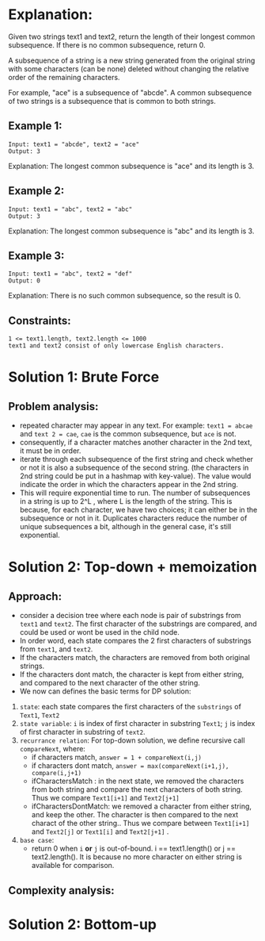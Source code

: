 # Explanation: 

Given two strings text1 and text2, return the length of their longest common subsequence. If there is no common subsequence, return 0.

A subsequence of a string is a new string generated from the original string with some characters (can be none) deleted without changing the relative order of the remaining characters.

For example, "ace" is a subsequence of "abcde".
A common subsequence of two strings is a subsequence that is common to both strings.
 

## Example 1:
```
Input: text1 = "abcde", text2 = "ace" 
Output: 3  
```

Explanation: The longest common subsequence is "ace" and its length is 3.

## Example 2:
```
Input: text1 = "abc", text2 = "abc"
Output: 3
```

Explanation: The longest common subsequence is "abc" and its length is 3.

## Example 3:
```
Input: text1 = "abc", text2 = "def"
Output: 0
```

Explanation: There is no such common subsequence, so the result is 0.
 

## Constraints:
```
1 <= text1.length, text2.length <= 1000
text1 and text2 consist of only lowercase English characters.
```

# Solution 1: Brute Force
## Problem analysis: 
* repeated character may appear in any text. For example: `text1 = abcae` and `text 2 = cae`, `cae` is the common subsequence, but `ace` is not. 
* consequently, if a character matches another character in the 2nd text, it must be in order. 
* iterate through each subsequence of the first string and check whether or not it is also a subsequence of the second string. (the characters in 2nd string could be put in a hashmap with key-value). The value would indicate the order in which the characters appear in the 2nd string.
* This will require exponential time to run. The number of subsequences in a string is up to 2^L , where L is the length of the string. This is because, for each character, we have two choices; it can either be in the subsequence or not in it. Duplicates characters reduce the number of unique subsequences a bit, although in the general case, it's still exponential.

# Solution 2: Top-down + memoization
## Approach: 
* consider a decision tree where each node is pair of substrings from `text1` and `text2`. The first character of the substrings are compared, and could be used or wont be used in the child node. 
* In order word, each state compares the 2 first characters of substrings from `text1`, and `text2`. 
* If the characters match, the characters are removed from both original strings.
* If the characters dont match, the character is kept from either string, and compared to the next character of the other string. 
* We now can defines the basic terms for DP solution:
  
1. `state`: each state compares the first characters of the `substrings` of `Text1`, `Text2`
2. `state variable`: `i` is index of first character in substring `Text1`; `j` is index of first character in substring of `text2`.
3. `recurrance relation`: For top-down solution, we define recursive call `compareNext`, where:
   * if characters match, `answer = 1 + compareNext(i,j)`     
   * if characters dont match, `answer = max(compareNext(i+1,j), compare(i,j+1)`
   * ifCharactersMatch : in the next state, we removed the characters from both string and compare the next characters of both string. Thus we compare `Text1[i+1]` and `Text2[j+1]`
   * ifCharactersDontMatch: we removed a character from either string, and keep the other. The character is then compared to the next charact of the other string.. Thus we compare between `Text1[i+1]` and `Text2[j]` or `Text1[i]` and `Text2[j+1]` .
4. `base case`: 
   * return 0 when `i` **or** `j` is out-of-bound. i == text1.length() or j == text2.length(). It is because no more character on either string is available for comparison.
## Complexity analysis:


# Solution 2: Bottom-up
